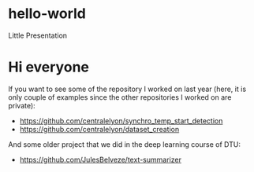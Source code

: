# hello-world
Little Presentation

# Hi everyone

If you want to see some of the repository I worked on last year (here, it is only couple of examples since the other repositories I worked on are private): 
- https://github.com/centralelyon/synchro_temp_start_detection
- https://github.com/centralelyon/dataset_creation

And some older project that we did in the deep learning course of DTU:
- https://github.com/JulesBelveze/text-summarizer
